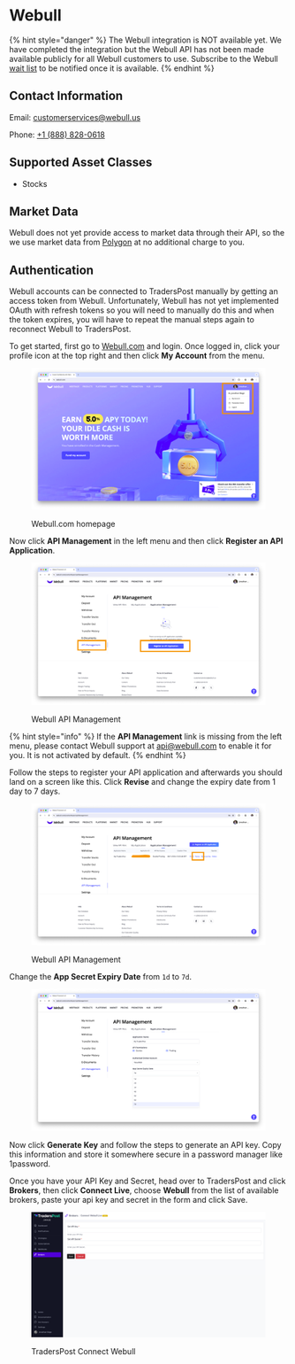 # Webull

{% hint style="danger" %}
The Webull integration is NOT available yet. We have completed the integration but the Webull API has not been made available publicly for all Webull customers to use. Subscribe to the Webull [wait list](https://traderspost.io/broker/webull) to be notified once it is available.
{% endhint %}

## Contact Information

Email: [customerservices@webull.us](mailto:customerservices@webull.us)

Phone: [+1 (888) 828-0618](tel:18888280618)

## Supported Asset Classes

* Stocks

## Market Data

Webull does not yet provide access to market data through their API, so the we use market data from [Polygon](https://polygon.io/) at no additional charge to you.

## Authentication

Webull accounts can be connected to TradersPost manually by getting an access token from Webull. Unfortunately, Webull has not yet implemented OAuth with refresh tokens so you will need to manually do this and when the token expires, you will have to repeat the manual steps again to reconnect Webull to TradersPost.

To get started, first go to [Webull.com](https://webull.com) and login. Once logged in, click your profile icon at the top right and then click **My Account** from the menu.

<figure><img src="../../.gitbook/assets/Screenshot 2024-06-11 at 9.21.15 AM.png" alt=""><figcaption><p>Webull.com homepage</p></figcaption></figure>

Now click **API Management** in the left menu and then click **Register an API Application**.

<figure><img src="../../.gitbook/assets/Screenshot 2024-06-11 at 9.22.29 AM.png" alt=""><figcaption><p>Webull API Management</p></figcaption></figure>

{% hint style="info" %}
If the **API Management** link is missing from the left menu, please contact Webull support at [api@webull.com](mailto:api@webull.com) to enable it for you. It is not activated by default.
{% endhint %}

Follow the steps to register your API application and afterwards you should land on a screen like this. Click **Revise** and change the expiry date from 1 day to 7 days.

<figure><img src="../../.gitbook/assets/Screenshot 2024-06-11 at 9.22.53 AM.png" alt=""><figcaption><p>Webull API Management</p></figcaption></figure>

Change the **App Secret Expiry Date** from `1d` to `7d`.

<figure><img src="../../.gitbook/assets/Screenshot 2024-06-11 at 9.27.07 AM.png" alt=""><figcaption></figcaption></figure>

Now click **Generate Key** and follow the steps to generate an API key. Copy this information and store it somewhere secure in a password manager like 1password.

Once you have your API Key and Secret, head over to TradersPost and click **Brokers**, then click **Connect Live**, choose **Webull** from the list of available brokers, paste your api key and secret in the form and click Save.

<figure><img src="../../.gitbook/assets/Untitled.png" alt=""><figcaption><p>TradersPost Connect Webull</p></figcaption></figure>
